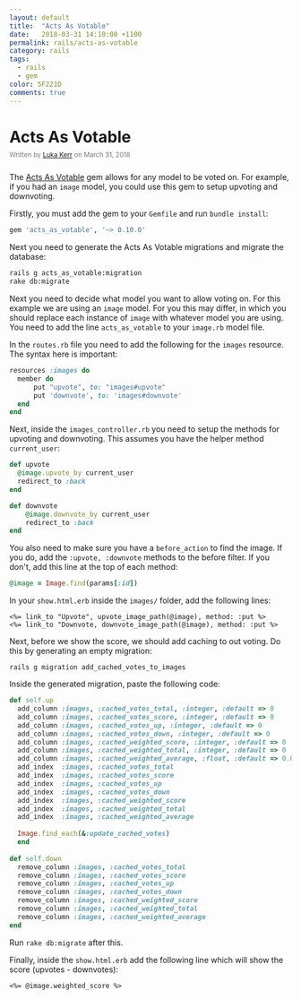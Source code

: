 ```yaml
---
layout: default
title:  "Acts As Votable"
date:   2018-03-31 14:10:00 +1100
permalink: rails/acts-as-votable
category: rails
tags: 
  - rails
  - gem
color: 5F221D
comments: true
---
```


# Acts As Votable

<small style="color: #777; top: -10px; position: relative">
  Written by <a href="https://github.com/lukakerr">Luka Kerr</a> on March 31, 2018
</small>

The [Acts As Votable](https://github.com/ryanto/acts_as_votable) gem allows for any model to be voted on. For example, if you had an `image` model, you could use this gem to setup upvoting and downvoting.

Firstly, you must add the gem to your `Gemfile` and run `bundle install`:

```ruby
gem 'acts_as_votable', '~> 0.10.0'
```

Next you need to generate the Acts As Votable migrations and migrate the database:

```bash
rails g acts_as_votable:migration
rake db:migrate
```

Next you need to decide what model you want to allow voting on. For this example we are using an `image` model. For you this may differ, in which you should replace each instance of `image` with whatever model you are using. You need to add the line `acts_as_votable` to your `image.rb` model file.

In the `routes.rb` file you need to add the following for the `images` resource. The syntax here is important:

```ruby
resources :images do
  member do
      put "upvote", to: "images#upvote"
      put 'downvote', to: 'images#downvote'
  end
end
```

Next, inside the `images_controller.rb` you need to setup the methods for upvoting and downvoting. This assumes you have the helper method `current_user`:

```ruby
def upvote
  @image.upvote_by current_user
  redirect_to :back
end

def downvote
    @image.downvote_by current_user
    redirect_to :back
end
```

You also need to make sure you have a `before_action` to find the image. If you do, add the `:upvote, :downvote` methods to the before filter. If you don't, add this line at the top of each method:

```ruby
@image = Image.find(params[:id])
```

In your `show.html.erb` inside the `images/` folder, add the following lines:

```erb
<%= link_to "Upvote", upvote_image_path(@image), method: :put %>
<%= link_to "Downvote, downvote_image_path(@image), method: :put %>
```

Next, before we show the score, we should add caching to out voting. Do this by generating an empty migration:

```
rails g migration add_cached_votes_to_images
```

Inside the generated migration, paste the following code:

```ruby
def self.up
  add_column :images, :cached_votes_total, :integer, :default => 0
  add_column :images, :cached_votes_score, :integer, :default => 0
  add_column :images, :cached_votes_up, :integer, :default => 0
  add_column :images, :cached_votes_down, :integer, :default => 0
  add_column :images, :cached_weighted_score, :integer, :default => 0
  add_column :images, :cached_weighted_total, :integer, :default => 0
  add_column :images, :cached_weighted_average, :float, :default => 0.0
  add_index  :images, :cached_votes_total
  add_index  :images, :cached_votes_score
  add_index  :images, :cached_votes_up
  add_index  :images, :cached_votes_down
  add_index  :images, :cached_weighted_score
  add_index  :images, :cached_weighted_total
  add_index  :images, :cached_weighted_average
  
  Image.find_each(&:update_cached_votes)
  end
  
def self.down
  remove_column :images, :cached_votes_total
  remove_column :images, :cached_votes_score
  remove_column :images, :cached_votes_up
  remove_column :images, :cached_votes_down
  remove_column :images, :cached_weighted_score
  remove_column :images, :cached_weighted_total
  remove_column :images, :cached_weighted_average
end
```

Run `rake db:migrate` after this.

Finally, inside the `show.html.erb` add the following line which will show the score (upvotes - downvotes):

```erb
<%= @image.weighted_score %>
```